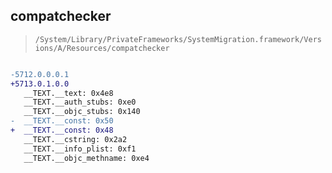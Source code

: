## compatchecker

> `/System/Library/PrivateFrameworks/SystemMigration.framework/Versions/A/Resources/compatchecker`

```diff

-5712.0.0.0.1
+5713.0.1.0.0
   __TEXT.__text: 0x4e8
   __TEXT.__auth_stubs: 0xe0
   __TEXT.__objc_stubs: 0x140
-  __TEXT.__const: 0x50
+  __TEXT.__const: 0x48
   __TEXT.__cstring: 0x2a2
   __TEXT.__info_plist: 0xf1
   __TEXT.__objc_methname: 0xe4

```
